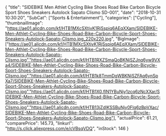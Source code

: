 {
	"title": "SIDEBIKE Men Athlet Cycling Bike Shoes Road Bike Carbon Bicycle Sport Shoes Sneakers Autolock Sapato Clismo SD-001",
	"date": "2018-10-31 10:30:20",
	"SubCat": ["Sports & Entertainment"],
	"categories": ["Cycling"],
	"thumbnailImage": "https://ae01.alicdn.com/kf/HTB1MXcSXtjvK1RjSspiq6AEqXXam/SIDEBIKE-Men-Athlet-Cycling-Bike-Shoes-Road-Bike-Carbon-Bicycle-Sport-Shoes-Sneakers-Autolock-Sapato-Clismo.jpg_220x220.jpg",
	"BigImage": ["https://ae01.alicdn.com/kf/HTB1MXcSXtjvK1RjSspiq6AEqXXam/SIDEBIKE-Men-Athlet-Cycling-Bike-Shoes-Road-Bike-Carbon-Bicycle-Sport-Shoes-Sneakers-Autolock-Sapato-Clismo.jpg","https://ae01.alicdn.com/kf/HTB1RXZSmaQoBKNjSZJnq6yw9VXa4/SIDEBIKE-Men-Athlet-Cycling-Bike-Shoes-Road-Bike-Carbon-Bicycle-Sport-Shoes-Sneakers-Autolock-Sapato-Clismo.jpg","https://ae01.alicdn.com/kf/HTB1k8TmmDqWBKNjSZFAq6ynSpXa7/SIDEBIKE-Men-Athlet-Cycling-Bike-Shoes-Road-Bike-Carbon-Bicycle-Sport-Shoes-Sneakers-Autolock-Sapato-Clismo.jpg","https://ae01.alicdn.com/kf/HTB1X0.fIN1YBuNjy1zcq6zNcXXar/SIDEBIKE-Men-Athlet-Cycling-Bike-Shoes-Road-Bike-Carbon-Bicycle-Sport-Shoes-Sneakers-Autolock-Sapato-Clismo.jpg","https://ae01.alicdn.com/kf/HTB13jZdIKSSBuNjy0Flq6zBpVXac/SIDEBIKE-Men-Athlet-Cycling-Bike-Shoes-Road-Bike-Carbon-Bicycle-Sport-Shoes-Sneakers-Autolock-Sapato-Clismo.jpg"],
	"actualPrice": 61.21,
	"comparePrice": 145.73,
	"linkurl": "http://s.click.aliexpress.com/e/cVBsqVDQ",
	"inStock": 146
}
